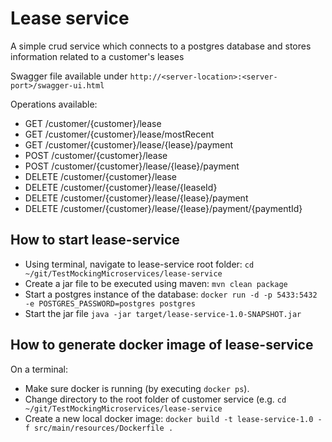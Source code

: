 # Lease service

A simple crud service which connects to a postgres database and stores information related to a customer's leases

Swagger file available under `http://<server-location>:<server-port>/swagger-ui.html`

Operations available:
- GET /customer/{customer}/lease
- GET /customer/{customer}/lease/mostRecent
- GET /customer/{customer}/lease/{lease}/payment
- POST /customer/{customer}/lease
- POST /customer/{customer}/lease/{lease}/payment
- DELETE /customer/{customer}/lease
- DELETE /customer/{customer}/lease/{leaseId}
- DELETE /customer/{customer}/lease/{lease}/payment
- DELETE /customer/{customer}/lease/{lease}/payment/{paymentId}

## How to start lease-service

- Using terminal, navigate to lease-service root folder: `cd ~/git/TestMockingMicroservices/lease-service`
- Create a jar file to be executed using maven: `mvn clean package`
- Start a postgres instance of the database: `docker run -d -p 5433:5432 -e POSTGRES_PASSWORD=postgres postgres`
- Start the jar file `java -jar target/lease-service-1.0-SNAPSHOT.jar`

## How to generate docker image of lease-service

On a terminal:
- Make sure docker is running (by executing `docker ps`).
- Change directory to the root folder of customer service (e.g. `cd ~/git/TestMockingMicroservices/lease-service`
- Create a new local docker image: `docker build -t lease-service-1.0 -f src/main/resources/Dockerfile .`

